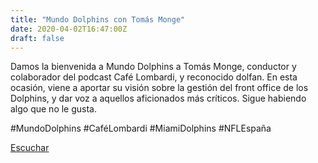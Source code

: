 ```yaml
---
title: "Mundo Dolphins con Tomás Monge"
date: 2020-04-02T16:47:00Z
draft: false
---
```


Damos la bienvenida a Mundo Dolphins a Tomás Monge, conductor y colaborador del podcast Café Lombardi, y reconocido dolfan.
En esta ocasión, viene a aportar su visión sobre la gestión del front office de los Dolphins, y dar voz a aquellos aficionados más críticos. Sigue habiendo algo que no le gusta.

#MundoDolphins #CaféLombardi #MiamiDolphins #NFLEspaña

[Escuchar](https://www.ivoox.com/mundo-dolphins-tomas-monge-audios-mp3_rf_49565626_1.html)
